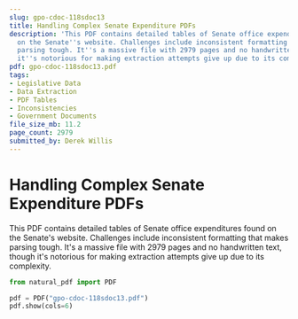 ```yaml
---
slug: gpo-cdoc-118sdoc13
title: Handling Complex Senate Expenditure PDFs
description: 'This PDF contains detailed tables of Senate office expenditures found
  on the Senate''s website. Challenges include inconsistent formatting that makes
  parsing tough. It''s a massive file with 2979 pages and no handwritten text, though
  it''s notorious for making extraction attempts give up due to its complexity. '
pdf: gpo-cdoc-118sdoc13.pdf
tags:
- Legislative Data
- Data Extraction
- PDF Tables
- Inconsistencies
- Government Documents
file_size_mb: 11.2
page_count: 2979
submitted_by: Derek Willis
---
```

# Handling Complex Senate Expenditure PDFs

This PDF contains detailed tables of Senate office expenditures found on the Senate's website. Challenges include inconsistent formatting that makes parsing tough. It's a massive file with 2979 pages and no handwritten text, though it's notorious for making extraction attempts give up due to its complexity. 

```python
from natural_pdf import PDF

pdf = PDF("gpo-cdoc-118sdoc13.pdf")
pdf.show(cols=6)
```